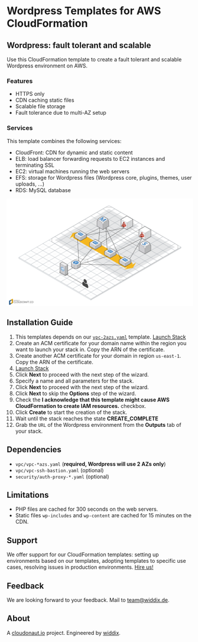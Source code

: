 # Wordpress Templates for AWS CloudFormation

## Wordpress: fault tolerant and scalable
Use this CloudFormation template to create a fault tolerant and scalable Wordpress environment on AWS.

### Features
* HTTPS only
* CDN caching static files
* Scalable file storage
* Fault tolerance due to multi-AZ setup

### Services
This template combines the following services:
* CloudFront: CDN for dynamic and static content
* ELB: load balancer forwarding requests to EC2 instances and terminating SSL
* EC2: virtual machines running the web servers
* EFS: storage for Wordpress files (Wordpress core, plugins, themes, user uploads, ...)
* RDS: MySQL database

![Architecture](./wordpress-ha.png?raw=true "Architecture")

## Installation Guide
1. This templates depends on our [`vpc-2azs.yaml`](../vpc/) template. <a href="https://console.aws.amazon.com/cloudformation/home#/stacks/new?stackName=vpc-2azs&templateURL=https://s3-eu-west-1.amazonaws.com/widdix-aws-cf-templates/vpc/vpc-2azs.yaml">Launch Stack</a>
1. Create an ACM certificate for your domain name within the region you want to launch your stack in. Copy the ARN of the certificate.
1. Create another ACM certificate for your domain in region `us-east-1`. Copy the ARN of the certificate.
1. <a href="https://console.aws.amazon.com/cloudformation/home#/stacks/new?stackName=wordpress-ha&templateURL=https://s3-eu-west-1.amazonaws.com/widdix-aws-cf-templates/wordpress/wordpress-ha.yaml">Launch Stack</a>
1. Click **Next** to proceed with the next step of the wizard.
1. Specify a name and all parameters for the stack.
1. Click **Next** to proceed with the next step of the wizard.
1. Click **Next** to skip the **Options** step of the wizard.
1. Check the **I acknowledge that this template might cause AWS CloudFormation to create IAM resources.** checkbox.
1. Click **Create** to start the creation of the stack.
1. Wait until the stack reaches the state **CREATE_COMPLETE**
1. Grab the `URL` of the Wordpress environment from the **Outputs** tab of your stack.

## Dependencies
* `vpc/vpc-*azs.yaml` (**required, Wordpress will use 2 AZs only**)
* `vpc/vpc-ssh-bastion.yaml` (optional)
* `security/auth-proxy-*.yaml` (optional)

## Limitations
* PHP files are cached for 300 seconds on the web servers.
* Static files `wp-includes` and `wp-content` are cached for 15 minutes on the CDN.

## Support
We offer support for our CloudFormation templates: setting up environments based on our templates, adopting templates to specific use cases, resolving issues in production environments. [Hire us!](https://widdix.net/)

## Feedback
We are looking forward to your feedback. Mail to [team@widdix.de](mailto:team@widdix.de).

## About
A [cloudonaut.io](https://cloudonaut.io/templates-for-aws-cloudformation/) project. Engineered by [widdix](https://widdix.net).